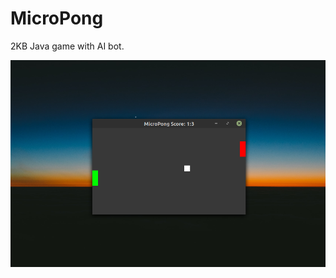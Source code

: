 # MicroPong
2KB Java game with AI bot.

![](https://github.com/warrpy/MicroPong/blob/main/micropong.png?raw=true)
